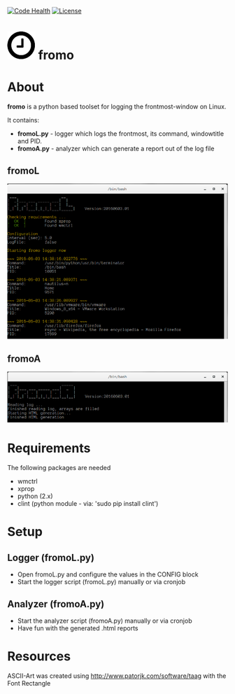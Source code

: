 [![Code Health](https://landscape.io/github/yafp/fromo/master/landscape.svg?style=flat)](https://landscape.io/github/yafp/fromo/master)
[![License](https://img.shields.io/badge/license-GPL3-brightgreen.svg)](LICENSE)

![logo](https://raw.githubusercontent.com/yafp/fromo/master/img/fa-clock-o_64_0_000000_none.png) fromo
==========

# About
**fromo** is a python based toolset for logging the frontmost-window on Linux.

It contains:

- **fromoL.py** - logger which logs the frontmost, its command, windowtitle and PID.
- **fromoA.py** - analyzer which can generate a report out of the log file

## fromoL
![UI](https://raw.githubusercontent.com/yafp/fromo/master/img/Example_fromoL.png)

## fromoA
![UI](https://raw.githubusercontent.com/yafp/fromo/master/img/Example_fromoA.png)


# Requirements
The following packages are needed
- wmctrl
- xprop
- python (2.x)
- clint (python module - via: 'sudo pip install clint')


# Setup
## Logger (fromoL.py)
- Open fromoL.py and configure the values in the CONFIG block
- Start the logger script (fromoL.py) manually or via cronjob

## Analyzer (fromoA.py)
- Start the analyzer script (fromoA.py) manually or via cronjob
- Have fun with the generated .html reports


# Resources
ASCII-Art was created using http://www.patorjk.com/software/taag with the Font Rectangle
